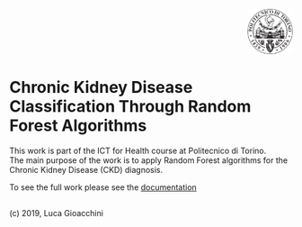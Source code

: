 <p align="right">
<img src="fig/polito.png" alt="Logo" width="80" height="80">
</p>

#  Chronic Kidney Disease Classification Through Random Forest Algorithms
This work is part of the ICT for Health course at Politecnico di Torino.  
The main purpose of the work is to apply Random Forest algorithms for the Chronic Kidney Disease (CKD) diagnosis.

To see the full work please see the [documentation](https://github.com/lucagioacchini/cdk-random-forest/tree/master/docs/cdk.pdf)


## 
(c) 2019, Luca Gioacchini
